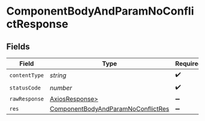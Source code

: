 # ComponentBodyAndParamNoConflictResponse


## Fields

| Field                                                                                               | Type                                                                                                | Required                                                                                            | Description                                                                                         |
| --------------------------------------------------------------------------------------------------- | --------------------------------------------------------------------------------------------------- | --------------------------------------------------------------------------------------------------- | --------------------------------------------------------------------------------------------------- |
| `contentType`                                                                                       | *string*                                                                                            | :heavy_check_mark:                                                                                  | N/A                                                                                                 |
| `statusCode`                                                                                        | *number*                                                                                            | :heavy_check_mark:                                                                                  | N/A                                                                                                 |
| `rawResponse`                                                                                       | [AxiosResponse>](https://axios-http.com/docs/res_schema)                                            | :heavy_minus_sign:                                                                                  | N/A                                                                                                 |
| `res`                                                                                               | [ComponentBodyAndParamNoConflictRes](../../models/operations/componentbodyandparamnoconflictres.md) | :heavy_minus_sign:                                                                                  | OK                                                                                                  |